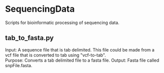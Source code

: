 # SequencingData
Scripts for bioinformatic processing of sequencing data. 

## tab_to_fasta.py
Input: A sequence file that is tab delimited. This file could be made from a vcf file that is converted to tab using "vcf-to-tab".  
Purpose: Converts a tab delimited file to a fasta file. 
Output: Fasta file called snpFile.fasta.
